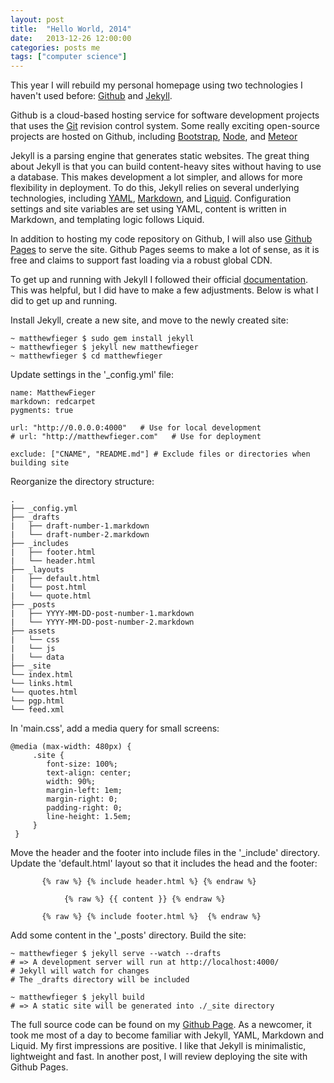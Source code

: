 ```yaml
---
layout: post
title:  "Hello World, 2014"
date:   2013-12-26 12:00:00
categories: posts me
tags: ["computer science"]
---
```


This year I will rebuild my personal homepage using two technologies I haven't used before: [Github](https://github.com/) and [Jekyll](http://jekyllrb.com/).

Github is a cloud-based hosting service for software development projects that uses the [Git](http://git-scm.com/) revision control system.  Some really exciting open-source projects are hosted on Github, including [Bootstrap](https://github.com/twbs/bootstrap), [Node](https://github.com/joyent/node), and [Meteor](https://github.com/meteor/meteor)

Jekyll is a parsing engine that generates static websites.  The great thing about Jekyll is that you can build content-heavy sites without having to use a database.  This makes development a lot simpler, and allows for more flexibility in deployment.  To do this, Jekyll relies on several underlying technologies, including [YAML](http://www.yaml.org/), [Markdown](http://daringfireball.net/projects/markdown/), and [Liquid](http://liquidmarkup.org/).  Configuration settings and site variables are set using YAML, content is written in Markdown, and templating logic follows Liquid.

In addition to hosting my code repository on Github, I will also use [Github Pages](http://pages.github.com/) to serve the site.  Github Pages seems to make a lot of sense, as it is free and claims to support fast loading via a robust global CDN.

To get up and running with Jekyll I followed their official [documentation](http://jekyllrb.com/docs/home/).  This was helpful, but I did have to make a few adjustments.  Below is what I did to get up and running.

Install Jekyll, create a new site, and move to the newly created site:

	~ matthewfieger $ sudo gem install jekyll
	~ matthewfieger $ jekyll new matthewfieger
	~ matthewfieger $ cd matthewfieger

Update settings in the '_config.yml' file:

	name: MatthewFieger
	markdown: redcarpet
	pygments: true

	url: "http://0.0.0.0:4000"   # Use for local development
	# url: "http://matthewfieger.com"   # Use for deployment

	exclude: ["CNAME", "README.md"] # Exclude files or directories when building site


Reorganize the directory structure:

	.
	├── _config.yml
	├── _drafts
	|   ├── draft-number-1.markdown
	|   └── draft-number-2.markdown
	├── _includes
	|   ├── footer.html
	|   └── header.html
	├── _layouts
	|   ├── default.html
	|   └── post.html
	|   └── quote.html
	├── _posts
	|   ├── YYYY-MM-DD-post-number-1.markdown
	|   └── YYYY-MM-DD-post-number-2.markdown
	├── assets
	|   └── css
	|   └── js
	|   └── data
	├── _site
	└── index.html
	└── links.html
	└── quotes.html
	└── pgp.html
	└── feed.xml


In 'main.css', add a media query for small screens:

	@media (max-width: 480px) {
		 .site {
			font-size: 100%;
			text-align: center;
			width: 90%;
			margin-left: 1em;
			margin-right: 0;
			padding-right: 0;
			line-height: 1.5em;
		 }
 	 }


Move the header and the footer into include files in the '_include' directory.  Update the 'default.html' layout so that it includes the head and the footer:

	       {% raw %} {% include header.html %} {% endraw %}

           		{% raw %} {{ content }} {% endraw %}

           {% raw %} {% include footer.html %}  {% endraw %}

Add some content in the '_posts' directory.  Build the site:

	~ matthewfieger $ jekyll serve --watch --drafts
	# => A development server will run at http://localhost:4000/
	# Jekyll will watch for changes
	# The _drafts directory will be included

	~ matthewfieger $ jekyll build
	# => A static site will be generated into ./_site directory

The full source code can be found on my [Github Page](https://github.com/matthewfieger/matthewfieger.github.io).  As a newcomer, it took me most of a day to become familiar with Jekyll, YAML, Markdown and Liquid. My first impressions are positive.  I like that Jekyll is minimalistic, lightweight and fast.  In another post, I will review deploying the site with Github Pages.